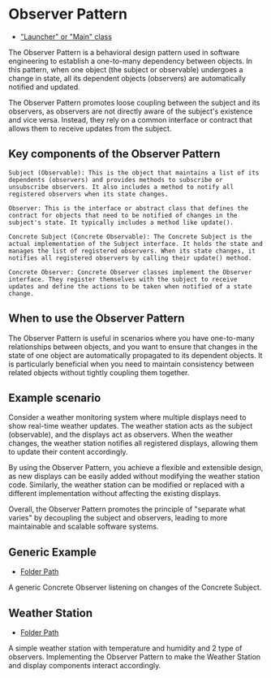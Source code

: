 # Observer Pattern

- ["Launcher" or "Main" class](./src/main/java/it/gb/ObserverPattern.java)

The Observer Pattern is a behavioral design pattern used in software engineering to establish a one-to-many dependency between objects. In this pattern, when one object (the subject or observable) undergoes a change in state, all its dependent objects (observers) are automatically notified and updated.

The Observer Pattern promotes loose coupling between the subject and its observers, as observers are not directly aware of the subject's existence and vice versa. Instead, they rely on a common interface or contract that allows them to receive updates from the subject.

## Key components of the Observer Pattern

    Subject (Observable): This is the object that maintains a list of its dependents (observers) and provides methods to subscribe or unsubscribe observers. It also includes a method to notify all registered observers when its state changes.

    Observer: This is the interface or abstract class that defines the contract for objects that need to be notified of changes in the subject's state. It typically includes a method like update().

    Concrete Subject (Concrete Observable): The Concrete Subject is the actual implementation of the Subject interface. It holds the state and manages the list of registered observers. When its state changes, it notifies all registered observers by calling their update() method.

    Concrete Observer: Concrete Observer classes implement the Observer interface. They register themselves with the subject to receive updates and define the actions to be taken when notified of a state change.

## When to use the Observer Pattern

The Observer Pattern is useful in scenarios where you have one-to-many relationships between objects, and you want to ensure that changes in the state of one object are automatically propagated to its dependent objects. It is particularly beneficial when you need to maintain consistency between related objects without tightly coupling them together.

## Example scenario

Consider a weather monitoring system where multiple displays need to show real-time weather updates. The weather station acts as the subject (observable), and the displays act as observers. When the weather changes, the weather station notifies all registered displays, allowing them to update their content accordingly.

By using the Observer Pattern, you achieve a flexible and extensible design, as new displays can be easily added without modifying the weather station code. Similarly, the weather station can be modified or replaced with a different implementation without affecting the existing displays.

Overall, the Observer Pattern promotes the principle of "separate what varies" by decoupling the subject and observers, leading to more maintainable and scalable software systems.

## Generic Example

- [Folder Path](./src/main/java/it/gb/generic)

A generic Concrete Observer listening on changes of the Concrete Subject.

## Weather Station

- [Folder Path](./src/main/java/it/gb/weatherStation)

A simple weather station with temperature and humidity and 2 type of observers. Implementing the Observer Pattern to make the Weather Station and display components interact accordingly.  
